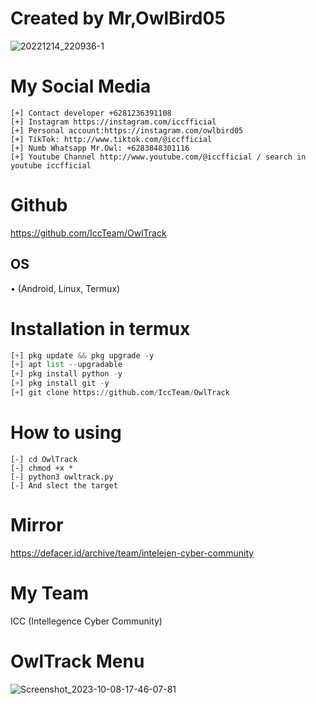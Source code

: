 # Created by Mr,OwlBird05
![20221214_220936-1](https://github.com/IccTeam/OwlTrack/assets/143928335/9376a4a1-364e-4bb7-bfea-8a470817bf2d)

# My Social Media
```
[+] Contact developer +6281236391108
[+] Instagram https://instagram.com/iccfficial
[+] Personal account:https://instagram.com/owlbird05
[+] TikTok: http://www.tiktok.com/@iccfficial
[+] Numb Whatsapp Mr.Owl: +6283848301116
[+] Youtube Channel http://www.youtube.com/@iccfficial / search in youtube iccfficial
```
# Github
https://github.com/IccTeam/OwlTrack

## OS
• (Android, Linux, Termux)

# Installation in termux
```python
[+] pkg update && pkg upgrade -y
[+] apt list --upgradable 
[+] pkg install python -y
[+] pkg install git -y
[+] git clone https://github.com/IccTeam/OwlTrack
```
# How to using
```
[-] cd OwlTrack
[-] chmod +x *
[-] python3 owltrack.py
[-] And slect the target
```
# Mirror
https://defacer.id/archive/team/intelejen-cyber-community
# My Team
ICC (Intellegence Cyber Community)
# OwlTrack Menu
![Screenshot_2023-10-08-17-46-07-81](https://github.com/IccTeam/OwlTrack/assets/143928335/c0ba4802-7074-4d26-8cac-9bbed38438aa)
